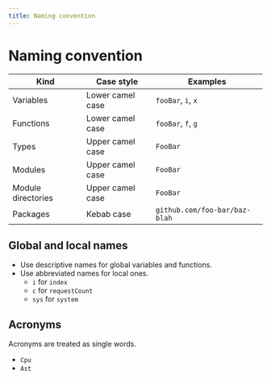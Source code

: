 ```yaml
---
title: Naming convention
---
```


# Naming convention

| Kind               | Case style       | Examples                      |
| ------------------ | ---------------- | ----------------------------- |
| Variables          | Lower camel case | `fooBar`, `i`, `x`            |
| Functions          | Lower camel case | `fooBar`, `f`, `g`            |
| Types              | Upper camel case | `FooBar`                      |
| Modules            | Upper camel case | `FooBar`                      |
| Module directories | Upper camel case | `FooBar`                      |
| Packages           | Kebab case       | `github.com/foo-bar/baz-blah` |

## Global and local names

- Use descriptive names for global variables and functions.
- Use abbreviated names for local ones.
  - `i` for `index`
  - `c` for `requestCount`
  - `sys` for `system`

## Acronyms

Acronyms are treated as single words.

- `Cpu`
- `Ast`
